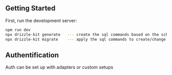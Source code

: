 ## Getting Started

First, run the development server:

```bash
npm run dev
npx drizzle-kit generate   --- create the sql commands based on the schema
npx drizzle-kit migrate    --- apply the sql commands to create/change the db
```


## Authentification
Auth can be set up with adapters or custom setups
